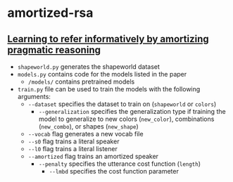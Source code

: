 # amortized-rsa
## [Learning to refer informatively by amortizing pragmatic reasoning](https://arxiv.org/abs/2006.00418)

- `shapeworld.py` generates the shapeworld dataset
- `models.py` contains code for the models listed in the paper
  - `/models/` contains pretrained models
- `train.py` file can be used to train the models with the following arguments:
  - `--dataset` specifies the dataset to train on (`shapeworld` or `colors`)
    - `--generalization` specifies the generalization type if training the model to generalize to new colors (`new_color`), combinations (`new_combo`), or shapes (`new_shape`)
  - `--vocab` flag generates a new vocab file
  - `--s0` flag trains a literal speaker
  - `--l0` flag trains a literal listener
  - `--amortized` flag trains an amortized speaker
    - `--penalty` specifies the utterance cost function (`length`)
      - `--lmbd` specifies the cost function parameter
